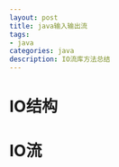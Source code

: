 ```yaml
---
layout: post
title: java输入输出流
tags:
- java
categories: java
description: IO流库方法总结
---
```

# IO结构
# IO流
